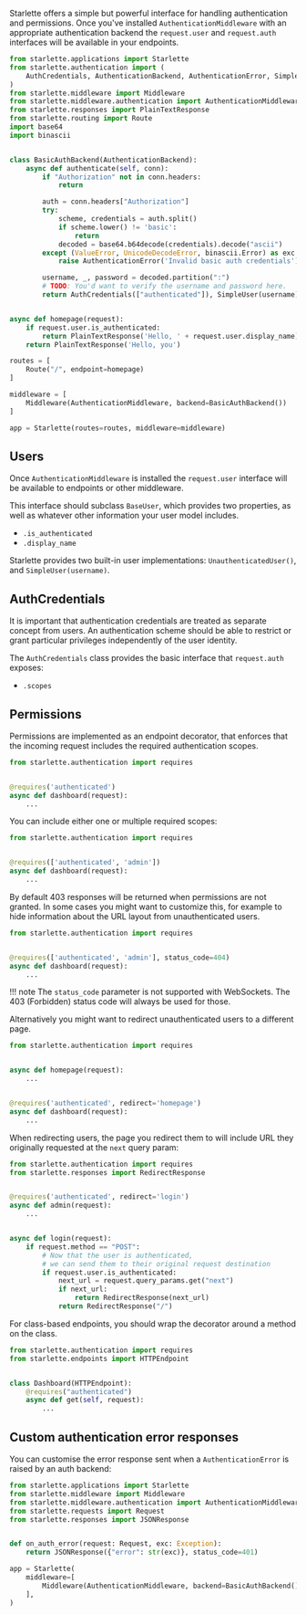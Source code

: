 Starlette offers a simple but powerful interface for handling authentication
and permissions. Once you've installed `AuthenticationMiddleware` with an
appropriate authentication backend the `request.user` and `request.auth`
interfaces will be available in your endpoints.


```python
from starlette.applications import Starlette
from starlette.authentication import (
    AuthCredentials, AuthenticationBackend, AuthenticationError, SimpleUser
)
from starlette.middleware import Middleware
from starlette.middleware.authentication import AuthenticationMiddleware
from starlette.responses import PlainTextResponse
from starlette.routing import Route
import base64
import binascii


class BasicAuthBackend(AuthenticationBackend):
    async def authenticate(self, conn):
        if "Authorization" not in conn.headers:
            return

        auth = conn.headers["Authorization"]
        try:
            scheme, credentials = auth.split()
            if scheme.lower() != 'basic':
                return
            decoded = base64.b64decode(credentials).decode("ascii")
        except (ValueError, UnicodeDecodeError, binascii.Error) as exc:
            raise AuthenticationError('Invalid basic auth credentials')

        username, _, password = decoded.partition(":")
        # TODO: You'd want to verify the username and password here.
        return AuthCredentials(["authenticated"]), SimpleUser(username)


async def homepage(request):
    if request.user.is_authenticated:
        return PlainTextResponse('Hello, ' + request.user.display_name)
    return PlainTextResponse('Hello, you')

routes = [
    Route("/", endpoint=homepage)
]

middleware = [
    Middleware(AuthenticationMiddleware, backend=BasicAuthBackend())
]

app = Starlette(routes=routes, middleware=middleware)
```

## Users

Once `AuthenticationMiddleware` is installed the `request.user` interface
will be available to endpoints or other middleware.

This interface should subclass `BaseUser`, which provides two properties,
as well as whatever other information your user model includes.

* `.is_authenticated`
* `.display_name`

Starlette provides two built-in user implementations: `UnauthenticatedUser()`,
and `SimpleUser(username)`.

## AuthCredentials

It is important that authentication credentials are treated as separate concept
from users. An authentication scheme should be able to restrict or grant
particular privileges independently of the user identity.

The `AuthCredentials` class provides the basic interface that `request.auth`
exposes:

* `.scopes`

## Permissions

Permissions are implemented as an endpoint decorator, that enforces that the
incoming request includes the required authentication scopes.

```python
from starlette.authentication import requires


@requires('authenticated')
async def dashboard(request):
    ...
```

You can include either one or multiple required scopes:

```python
from starlette.authentication import requires


@requires(['authenticated', 'admin'])
async def dashboard(request):
    ...
```

By default 403 responses will be returned when permissions are not granted.
In some cases you might want to customize this, for example to hide information
about the URL layout from unauthenticated users.

```python
from starlette.authentication import requires


@requires(['authenticated', 'admin'], status_code=404)
async def dashboard(request):
    ...
```

!!! note
    The `status_code` parameter is not supported with WebSockets. The 403 (Forbidden)
    status code will always be used for those.

Alternatively you might want to redirect unauthenticated users to a different
page.

```python
from starlette.authentication import requires


async def homepage(request):
    ...


@requires('authenticated', redirect='homepage')
async def dashboard(request):
    ...
```

When redirecting users, the page you redirect them to will include URL they originally requested at the `next` query param:

```python
from starlette.authentication import requires
from starlette.responses import RedirectResponse


@requires('authenticated', redirect='login')
async def admin(request):
    ...


async def login(request):
    if request.method == "POST":
        # Now that the user is authenticated,
        # we can send them to their original request destination
        if request.user.is_authenticated:
            next_url = request.query_params.get("next")
            if next_url:
                return RedirectResponse(next_url)
            return RedirectResponse("/")
```

For class-based endpoints, you should wrap the decorator
around a method on the class.

```python
from starlette.authentication import requires
from starlette.endpoints import HTTPEndpoint


class Dashboard(HTTPEndpoint):
    @requires("authenticated")
    async def get(self, request):
        ...
```

## Custom authentication error responses

You can customise the error response sent when a `AuthenticationError` is
raised by an auth backend:

```python
from starlette.applications import Starlette
from starlette.middleware import Middleware
from starlette.middleware.authentication import AuthenticationMiddleware
from starlette.requests import Request
from starlette.responses import JSONResponse


def on_auth_error(request: Request, exc: Exception):
    return JSONResponse({"error": str(exc)}, status_code=401)

app = Starlette(
    middleware=[
        Middleware(AuthenticationMiddleware, backend=BasicAuthBackend(), on_error=on_auth_error),
    ],
)
```
